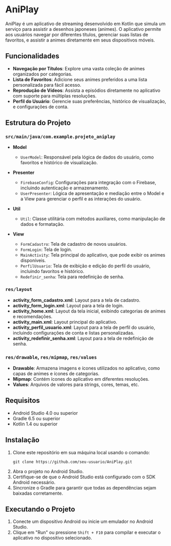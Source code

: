 # AniPlay

AniPlay é um aplicativo de streaming desenvolvido em Kotlin que simula um serviço para assistir a desenhos japoneses (animes). O aplicativo permite aos usuários navegar por diferentes títulos, gerenciar suas listas de favoritos, e assistir a animes diretamente em seus dispositivos móveis.

## Funcionalidades

- **Navegação por Títulos**: Explore uma vasta coleção de animes organizados por categorias.
- **Lista de Favoritos**: Adicione seus animes preferidos a uma lista personalizada para fácil acesso.
- **Reprodução de Vídeos**: Assista a episódios diretamente no aplicativo com suporte para múltiplas resoluções.
- **Perfil do Usuário**: Gerencie suas preferências, histórico de visualização, e configurações de conta.

## Estrutura do Projeto

### `src/main/java/com.example.projeto_aniplay`

- **Model**
  - `UserModel`: Responsável pela lógica de dados do usuário, como favoritos e histórico de visualização.
  
- **Presenter**
  - `FirebaseConfig`: Configurações para integração com o Firebase, incluindo autenticação e armazenamento.
  - `UserPresenter`: Lógica de apresentação e mediação entre o Model e a View para gerenciar o perfil e as interações do usuário.
  
- **Util**
  - `Util`: Classe utilitária com métodos auxiliares, como manipulação de dados e formatação.
  
- **View**
  - `FormCadastro`: Tela de cadastro de novos usuários.
  - `FormLogin`: Tela de login.
  - `MainActivity`: Tela principal do aplicativo, que pode exibir os animes disponíveis.
  - `PerfilUsuario`: Tela de exibição e edição do perfil do usuário, incluindo favoritos e histórico.
  - `Redefinir_senha`: Tela para redefinição de senha.

### `res/layout`

- **activity_form_cadastro.xml**: Layout para a tela de cadastro.
- **activity_form_login.xml**: Layout para a tela de login.
- **activity_home.xml**: Layout da tela inicial, exibindo categorias de animes e recomendações.
- **activity_main.xml**: Layout principal do aplicativo.
- **activity_perfil_usuario.xml**: Layout para a tela de perfil do usuário, incluindo configurações de conta e listas personalizadas.
- **activity_redefinir_senha.xml**: Layout para a tela de redefinição de senha.

### `res/drawable`, `res/mipmap`, `res/values`

- **Drawable**: Armazena imagens e ícones utilizados no aplicativo, como capas de animes e ícones de categorias.
- **Mipmap**: Contém ícones do aplicativo em diferentes resoluções.
- **Values**: Arquivos de valores para strings, cores, temas, etc.

## Requisitos

- Android Studio 4.0 ou superior
- Gradle 6.5 ou superior
- Kotlin 1.4 ou superior

## Instalação

1. Clone este repositório em sua máquina local usando o comando:
   ```
   git clone https://github.com/seu-usuario/AniPlay.git
   ```
2. Abra o projeto no Android Studio.
3. Certifique-se de que o Android Studio está configurado com o SDK Android necessário.
4. Sincronize o Gradle para garantir que todas as dependências sejam baixadas corretamente.

## Executando o Projeto

1. Conecte um dispositivo Android ou inicie um emulador no Android Studio.
2. Clique em "Run" ou pressione `Shift + F10` para compilar e executar o aplicativo no dispositivo selecionado.
